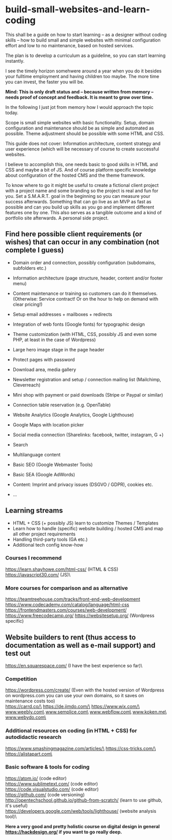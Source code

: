 # build-small-websites-and-learn-coding
This shall be a guide on how to start learning – as a designer without coding skills – how to build small and simple websites with minimal configuration effort and low to no maintenance, based on hosted services.

The plan is to develop a curriculum as a guideline, so you can start learning instantly.

I see the timely horizon somehwere around a year when you do it besides your fulltime employment and having children too maybe. The more time you can invest, the faster you will be.

**Mind: This is only draft status and – because written from memory – needs proof of concept and feedback. It is meant to grow over time.**

In the following I just jot from memory how I would approach the topic today.

Scope is small simple websites with basic functionality. Setup, domain configuration and maintenance should be as simple and automated as possible. Theme adjustment should be possible with some HTML and CSS.

This guide does not cover: Information architecture, content strategy and user experience (which will be necessary of course to create successful websites.

I believe to accomplish this, one needs basic to good skills in HTML and CSS and maybe a bit of JS. And of course platform specific knowledge about configuration of the hosted CMS and the theme framework.

To know where to go it might be useful to create a fictional client project with a project name and some branding so the project is real and fun for you. Set a S.M.A.R.T. goal in the beginning so you can measure your success afterwards. Something that can go live as an MVP as fast as possible and can you build up skills as you go and implement different features one by one. This also serves as a tangible outcome and a kind of portfolio site afterwards. A personal side project.

## Find here possible client requirements (or wishes) that can occur in any combination (not complete I guess)

* Domain order and connection, possibly configuration (subdomains, subfolders etc.)
* Information architecture (page structure, header, content and/or footer menu)
* Content maintenance or training so customers can do it themselves. (Otherwise: Service contract! Or on the hour to help on demand with clear pricing!)
* Setup email addresses + mailboxes + redirects
* Integration of web fonts (Google fonts) for typographic design
* Theme customization (with HTML, CSS, possibly JS and even some PHP, at least in the case of Wordpress)

* Large hero image stage in the page header
* Protect pages with password
* Download area, media gallery
* Newsletter registration and setup / connection mailing list (Mailchimp, Cleverreach)
* Mini shop with payment or paid downloads (Stripe or Paypal or similar)
* Connection table reservation (e.g. OpenTable)
* Website Analytics (Google Analytics, Google Lighthouse)
* Google Maps with location picker
* Social media connection (Sharelinks: facebook, twitter, instagram, G +)
* Search
* Multilanguage content
* Basic SEO (Google Webmaster Tools)
* Basic SEA (Google AdWords)
* Content: Imprint and privacy issues (DSGVO / GDPR), cookies etc.
* ...
 
## Learning streams
* HTML + CSS (+ possibly JS) learn to customize Themes / Templates
* Learn how to handle (specific) website building / hosted CMS and map all other project requirements
* Handling third-party tools (GA etc.)
* Additional tech config know-how

### Courses I recommend
https://learn.shayhowe.com/html-css/ (HTML & CSS)\
https://javascript30.com/ (JS)\

### More courses for comparison and as alternative
https://teamtreehouse.com/tracks/front-end-web-development
https://www.codecademy.com/catalog/language/html-css
https://frontendmasters.com/courses/web-development/
https://www.freecodecamp.org/
https://websitesetup.org/ (Wordpress specific)
 
## Website builders to rent (thus access to documentation as well as e-mail support) and test out
https://en.squarespace.com/ (I have the best experience so far)\
 
### Competition
https://wordpress.com/create/
(Even with the hosted version of Wordpress on wordpress.com you can use your own domains, so it saves on maintenance costs too)\
https://carrd.co/\
https://de.jimdo.com/\
https://www.wix.com/\
www.weebly.com\
www.semplice.com\
www.webflow.com\
www.koken.me\
www.webydo.com\
 
### Additional resources on coding (in HTML + CSS) for autodidactic research
https://www.smashingmagazine.com/articles/\
https://css-tricks.com/\
https://alistapart.com\
 
### Basic software & tools for coding
https://atom.io/ (code editor)\
https://www.sublimetext.com/ (code editor)\
https://code.visualstudio.com/ (code editor)\
https://github.com/ (code versioning)\
http://opentechschool.github.io/github-from-scratch/ (learn to use github, it's useful)\
https://developers.google.com/web/tools/lighthouse/ (website analysis tool)\
 
**Here a very good and pretty holistic course on digital design in general https://hackdesign.org/ if you want to go really deep.**



